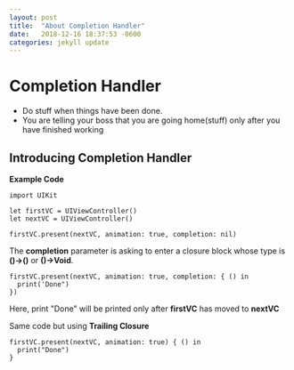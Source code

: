 ```yaml
---
layout: post
title:  "About Completion Handler"
date:   2018-12-16 18:37:53 -0600
categories: jekyll update
---
```


# Completion Handler 
  - Do stuff when things have been done.
  - You are telling your boss that you are going home(stuff) only after you have finished working

## Introducing Completion Handler

**Example Code**
```
import UIKit

let firstVC = UIViewController() 
let nextVC = UIViewController() 

firstVC.present(nextVC, animation: true, completion: nil)
```
The **completion** parameter is asking to enter a closure block whose type is **()->()** or **()->Void**.

```
firstVC.present(nextVC, animation: true, completion: { () in 
  print('Done")
})
```

Here, print "Done" will be printed only after **firstVC** has moved to **nextVC**

Same code but using **Trailing Closure** 
```
firstVC.present(nextVC, animation: true) { () in 
  print("Done")
}
```


  
  
  
  
